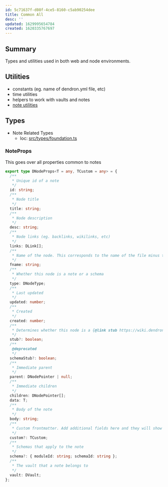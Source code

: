 ```yaml
---
id: 5c71637f-d08f-4ce5-8160-c5ab90254dee
title: Common All
desc: ''
updated: 1629995654784
created: 1620335767697
---
```



## Summary

Types and utilities used in both web and node environments. 

## Utilities
- constants (eg. name of dendron.yml file, etc)
- time utilities
- helpers to work with vaults and notes
- [note utilities](https://github.com/dendronhq/dendron/blob/master/packages/common-all/src/dnode.ts#L775:L775)

## Types 

- Note Related Types
    - loc: [src/types/foundation.ts](https://github.com/dendronhq/dendron/blob/master/packages/common-all/src/types/foundation.ts#L63:L63)


### NoteProps

This goes over all properties common to notes

```ts
export type DNodeProps<T = any, TCustom = any> = {
  /**
   * Unique id of a note
   */
  id: string;
  /**
   * Node title
   */
  title: string;
  /**
   * Node description
   */
  desc: string;
  /**
   * Node links (eg. backlinks, wikilinks, etc)
   */
  links: DLink[];
  /**
   * Name of the node. This corresponds to the name of the file minus the extension
   */
  fname: string;
  /**
   * Whether this node is a note or a schema
   */
  type: DNodeType;
  /**
   * Last updated
   */
  updated: number;
  /**
   * Created
   */
  created: number;
  /**
   * Determines whether this node is a {@link stub https://wiki.dendron.so/notes/c6fd6bc4-7f75-4cbb-8f34-f7b99bfe2d50.html#stubs}
   */
  stub?: boolean;
  /**
   @deprecated
   */
  schemaStub?: boolean;
  /**
   * Immediate parent
   */
  parent: DNodePointer | null;
  /**
   * Immediate children
   */
  children: DNodePointer[];
  data: T;
  /**
   * Body of the note
   */
  body: string;
  /**
   * Custom frontmatter. Add additional fields here and they will show up in the note frontmatter
   */
  custom?: TCustom;
  /**
   * Schemas that apply to the note
   */
  schema?: { moduleId: string; schemaId: string };
  /**
   * The vault that a note belongs to
   */
  vault: DVault;
};
```
